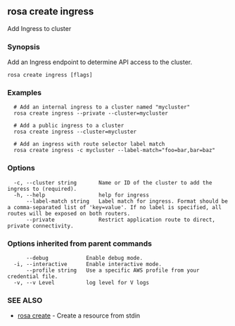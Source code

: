 ## rosa create ingress

Add Ingress to cluster

### Synopsis

Add an Ingress endpoint to determine API access to the cluster.

```
rosa create ingress [flags]
```

### Examples

```
  # Add an internal ingress to a cluster named "mycluster"
  rosa create ingress --private --cluster=mycluster

  # Add a public ingress to a cluster
  rosa create ingress --cluster=mycluster

  # Add an ingress with route selector label match
  rosa create ingress -c mycluster --label-match="foo=bar,bar=baz"
```

### Options

```
  -c, --cluster string       Name or ID of the cluster to add the ingress to (required).
  -h, --help                 help for ingress
      --label-match string   Label match for ingress. Format should be a comma-separated list of 'key=value'. If no label is specified, all routes will be exposed on both routers.
      --private              Restrict application route to direct, private connectivity.
```

### Options inherited from parent commands

```
      --debug            Enable debug mode.
  -i, --interactive      Enable interactive mode.
      --profile string   Use a specific AWS profile from your credential file.
  -v, --v Level          log level for V logs
```

### SEE ALSO

* [rosa create](rosa_create.md)	 - Create a resource from stdin


